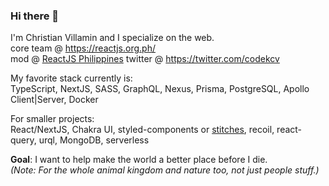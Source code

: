 ### Hi there 👋
I'm Christian Villamin and I specialize on the web.   
core team @ https://reactjs.org.ph/  
mod @ [ReactJS Philippines](https://www.facebook.com/groups/reactjsphilippines)
twitter @ https://twitter.com/codekcv

My favorite stack currently is:  
TypeScript, NextJS, SASS, GraphQL, Nexus, Prisma, PostgreSQL, Apollo Client|Server, Docker

For smaller projects:  
React/NextJS, Chakra UI, styled-components or [stitches](https://stitches.dev/), recoil, react-query, urql, MongoDB, serverless

**Goal**: I want to help make the world a better place before I die.  
*(Note: For the whole animal kingdom and nature too, not just people stuff.)*

<!--
**codekcv/codekcv** is a ✨ _special_ ✨ repository because its `README.md` (this file) appears on your GitHub profile.

Here are some ideas to get you started:

- 🔭 I’m currently working on ...
- 🌱 I’m currently learning ...
- 👯 I’m looking to collaborate on ...
- 🤔 I’m looking for help with ...
- 💬 Ask me about ...
- 📫 How to reach me: ...
- 😄 Pronouns: ...
- ⚡ Fun fact: ...

// ===[ Scratch Pad ]=== //
Front-End: TypeScript, NextJS, Redux, Stitches, Apollo Client
Back-End: TypeScript, Apollo Server, Nexus, Prisma, PostgreSQL
Tooling: ...

TypeScript, NextJS, GraphQL, PostgreSQL, Nexus, Prisma, Redux, Docker, Nx
-->
